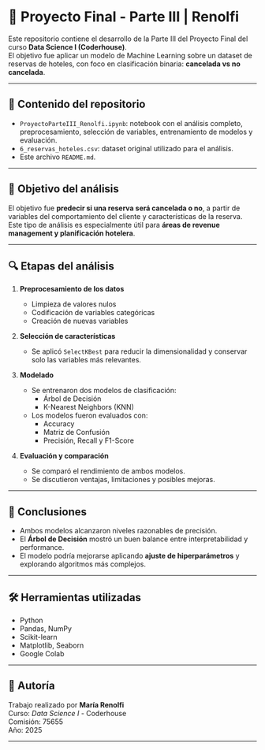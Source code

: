 # 🧠 Proyecto Final - Parte III | Renolfi

Este repositorio contiene el desarrollo de la Parte III del Proyecto Final del curso **Data Science I (Coderhouse)**.  
El objetivo fue aplicar un modelo de Machine Learning sobre un dataset de reservas de hoteles, con foco en clasificación binaria: **cancelada vs no cancelada**.

---

## 📁 Contenido del repositorio

- `ProyectoParteIII_Renolfi.ipynb`: notebook con el análisis completo, preprocesamiento, selección de variables, entrenamiento de modelos y evaluación.
- `6_reservas_hoteles.csv`: dataset original utilizado para el análisis.
- Este archivo `README.md`.

---

## 🧪 Objetivo del análisis

El objetivo fue **predecir si una reserva será cancelada o no**, a partir de variables del comportamiento del cliente y características de la reserva.  
Este tipo de análisis es especialmente útil para **áreas de revenue management y planificación hotelera**.

---

## 🔍 Etapas del análisis

1. **Preprocesamiento de los datos**
   - Limpieza de valores nulos
   - Codificación de variables categóricas
   - Creación de nuevas variables

2. **Selección de características**
   - Se aplicó `SelectKBest` para reducir la dimensionalidad y conservar solo las variables más relevantes.

3. **Modelado**
   - Se entrenaron dos modelos de clasificación:
     - Árbol de Decisión
     - K-Nearest Neighbors (KNN)
   - Los modelos fueron evaluados con:
     - Accuracy
     - Matriz de Confusión
     - Precisión, Recall y F1-Score

4. **Evaluación y comparación**
   - Se comparó el rendimiento de ambos modelos.
   - Se discutieron ventajas, limitaciones y posibles mejoras.

---

## 📌 Conclusiones

- Ambos modelos alcanzaron niveles razonables de precisión.
- El **Árbol de Decisión** mostró un buen balance entre interpretabilidad y performance.
- El modelo podría mejorarse aplicando **ajuste de hiperparámetros** y explorando algoritmos más complejos.

---

## 🛠 Herramientas utilizadas

- Python
- Pandas, NumPy
- Scikit-learn
- Matplotlib, Seaborn
- Google Colab

---

## 🚀 Autoría

Trabajo realizado por **María Renolfi**  
Curso: *Data Science I* - Coderhouse  
Comisión: 75655  
Año: 2025

---
